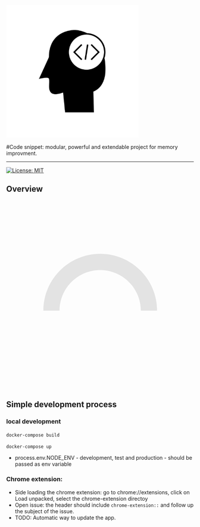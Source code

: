 <img alt="CodeSnippet" src="logo.png" width="356px" style="left=50%">

#Code snippet: modular, powerful and extendable project for memory improvment.

* * *
[![License: MIT](https://img.shields.io/badge/License-MIT-yellow.svg)](https://opensource.org/licenses/MIT)

## Overview
<svg viewBox="0 0 128 128">
<path fill-opacity=".1" d="M102.966 75.327c0-21.439-17.379-38.819-38.817-38.819s-38.818 17.38-38.818 38.819h11.09c0-15.314 12.415-27.727 27.727-27.727 15.313 0 27.727 12.413 27.727 27.727"></path><path fill="url(#b)" d="M119.602 36.508c-15.266-30.716-52.542-43.24-83.259-27.974-9.578 4.761-17.764 11.913-23.765 20.766l24.955 43.253c-4.597-14.606 3.521-30.174 18.127-34.77 2.567-.808 5.243-1.238 7.935-1.274"></path><path fill="url(#c)" d="M12.578 29.3c-19.1 28.492-11.486 67.071 17.005 86.171 8.814 5.909 18.997 9.461 29.575 10.319l26.063-44.363c-9.745 11.811-27.22 13.486-39.032 3.74-4.011-3.309-7.012-7.679-8.657-12.613"></path><path fill="url(#d)" d="M59.158 125.791c34.204 2.585 64.027-23.047 66.613-57.25.834-11.037-1.295-22.093-6.17-32.031h-56.006c15.312.07 27.67 12.541 27.598 27.854-.028 6.195-2.131 12.204-5.972 17.064"></path><path fill="url(#e)" d="M12.578 29.3l24.955 43.253c-1.849-6.221-1.457-12.893 1.107-18.854l-24.954-26.063"></path><path fill="url(#f)" d="M59.158 125.791l26.063-44.363c-4.112 4.904-9.794 8.233-16.082 9.426l-11.091 34.937"></path><path fill="url(#g)" d="M119.602 36.508h-56.007c8.436.039 16.396 3.918 21.626 10.537l35.491-8.873"></path>
</svg>

## Simple development process

### local development

`docker-compose build`

`docker-compose up`

* process.env.NODE_ENV  - development, test and production - should be passed as env variable

### Chrome extension:

* Side loading the chrome extension: go to chrome://extensions, click on Load unpacked, select the chrome-extension directoy
* Open issue: the header should include `chrome-extension::` and follow up the subject of the issue.
* TODO: Automatic way to update the app.
